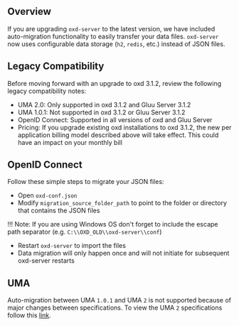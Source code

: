 ## Overview

If you are upgrading `oxd-server` to the latest version, we have included auto-migration functionality to easily transfer your data files. `oxd-server` now uses configurable data storage (`h2`, `redis`, etc.) instead of JSON files.   

## Legacy Compatibility
Before moving forward with an upgrade to oxd 3.1.2, review the following legacy compatibility notes:

- UMA 2.0: Only supported in oxd 3.1.2 and Gluu Server 3.1.2      
- UMA 1.0.1: Not supported in oxd 3.1.2 or Gluu Server 3.1.2    
- OpenID Connect: Supported in all versions of oxd and Gluu Server      
- Pricing: If you upgrade existing oxd installations to oxd 3.1.2, the new per application billing model described above will take effect. This could have an impact on your monthly bill     

## OpenID Connect 
Follow these simple steps to migrate your JSON files:

- Open `oxd-conf.json` 
- Modify `migration_source_folder_path` to point to the folder or directory that contains the JSON files

!!! Note: 
    If you are using Windows OS don't forget to include the escape path separator (e.g. `C:\\OXD_OLD\\oxd-server\\conf`)

- Restart `oxd-server` to import the files
- Data migration will only happen once and will not initiate for subsequent oxd-server restarts  

## UMA 
Auto-migration between UMA `1.0.1` and UMA `2` is not supported because of major changes between specifications. To view the UMA `2` specifications follow this [link](https://docs.kantarainitiative.org/uma/ed/uma-core-2.0-01.html#without-rpt).
 
